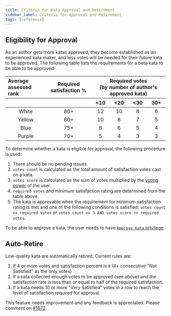 ```yaml
---
title: Criteria for Kata Approval and Retirement
sidebar_label: Criteria for Approval and Retirement
tags: [reference]
---
```


## Eligibility for Approval

As an author gets more katas approved, they become established as an experienced kata maker, and less votes will be needed for their future kata to be approved. The following table lists the requirements for a beta kata to be able to be approved:

<table>
<thead align="center">
<tr>
<th align="left">Average assessed rank</th>
<th>Required satisfaction %</th>
<th colspan="4">Required votes<br/>(by number of author's approved kata)</th>
</tr>
<tr>
<th></th>
<th></th>
<th>&lt;10</th>
<th>&lt;20</th>
<th>&lt;30</th>
<th>30+</th>
</tr>
</thead>
<tbody align="center">
<tr>
<td>White</td>
<td>80+</td>
<td>12</td>
<td>10</td>
<td>8</td>
<td>6</td>
</tr>
<tr>
<td>Yellow</td>
<td>80+</td>
<td>10</td>
<td>8</td>
<td>7</td>
<td>5</td>
</tr>
<tr>
<td>Blue</td>
<td>75+</td>
<td>8</td>
<td>6</td>
<td>5</td>
<td>4</td>
</tr>
<tr>
<td>Purple</td>
<td>70+</td>
<td>5</td>
<td>4</td>
<td>3</td>
<td>3</td>
</tr>
</tbody>
</table>

To determine whether a kata is eligible for approval, the following procedure is used:

1. There should be no pending issues.
1. `votes count` is calculated as the total amount of satisfaction votes cast on a kata.
1. `votes score` is calculated as the sum of votes multiplied by the [voting power](/gamification/privileges/) of the user.
1. `required votes` and minimum satisfaction rating are determined from the table above.
1. The kata is approvable when the requirement for minimum satisfaction rating is met and one of the following conditions is satisfied: `votes count >= required votes` or `votes count >= 3 AND votes score >= required votes`.

To be able to approve a kata, the user needs to have [`Approve Kata` privilege](/gamification/privileges/).

## Auto-Retire

Low-quality kata are automatically retired. Current rules are:

1. If 4 or more votes and satisfaction percent is `0` (4+ consecutive "Not Satisfied" as the only votes)  
1. If a kata collected enough votes to be approved (see above) and the satisfaction rate is less than or equal to half of the required satisfaction.
1. If a kata needs 10 or more "Very Satisfied" votes in a row to reach the level of satisfaction required for approval.

This feature needs improvement and any feedback is appreciated. Please comment on [#1672](https://github.com/codewars/codewars.com/issues/1672).
